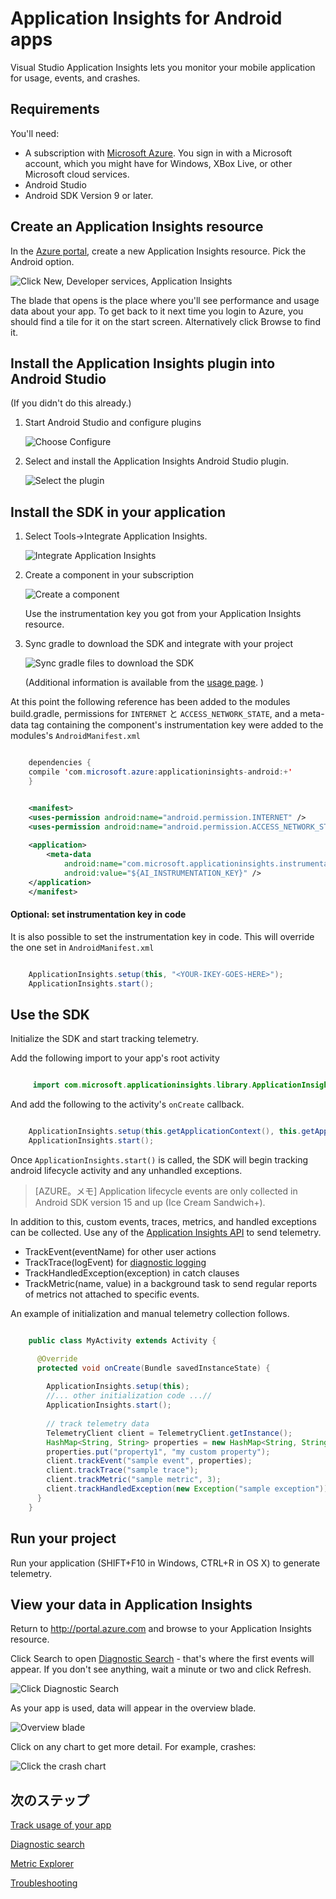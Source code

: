 <properties 
    pageTitle="Application Insights for Android apps" 
    description="Analyze usage and performance of your Android app with Application Insights." 
    services="application-insights" 
    documentationCenter="android"
    authors="alancameronwills" 
    manager="ronmart"/>

<tags 
    ms.service="application-insights" 
    ms.workload="mobile" 
    ms.tgt_pltfrm="mobile-android" 
    ms.devlang="na" 
    ms.topic="article" 
	ms.date="04/28/2015" 
    ms.author="awills"/>

# Application Insights for Android apps

Visual Studio Application Insights lets you monitor your mobile application for usage, events, and crashes.

## Requirements

You'll need:

* A subscription with [Microsoft Azure](http://azure.com). You sign in with a Microsoft account, which you might have for Windows, XBox Live, or other Microsoft cloud services.
* Android Studio
* Android SDK Version 9 or later.

## Create an Application Insights resource

In the [Azure portal][portal], create a new Application Insights resource. Pick the Android option.

![Click New, Developer services, Application Insights](./media/app-insights-android/11-new.png)

The blade that opens is the place where you'll see performance and usage data about your app. To get back to it next time you login to Azure, you should find a tile for it on the start screen. Alternatively click Browse to find it.

## Install the Application Insights plugin into Android Studio

(If you didn't do this already.)

1.  Start Android Studio and configure plugins

    ![Choose Configure](./media/app-insights-android/01-configure.png)

2.  Select and install the Application Insights Android Studio plugin.

    ![Select the plugin](./media/app-insights-android/03-select-plugin.png)

## <a name="sdk"></a>Install the SDK in your application


1.  Select Tools->Integrate Application Insights.

    ![Integrate Application Insights](./media/app-insights-android/04-tools-integrate.png)
    
3.  Create a component in your subscription

    ![Create a component](./media/app-insights-android/07-create-component.png)

    Use the instrumentation key you got from your Application Insights resource.

4.  Sync gradle to download the SDK and integrate with your project

    ![Sync gradle files to download the SDK](./media/app-insights-android/08-successful-integration.png)
    
    (Additional information is available from the [usage page](http://go.microsoft.com/fwlink/?LinkID=533220). )
    
At this point the following reference has been added to the modules build.gradle, permissions for `INTERNET` と `ACCESS_NETWORK_STATE`, and a meta-data tag containing the component's instrumentation key were added to the modules's `AndroidManifest.xml`

```java

    dependencies {
    compile 'com.microsoft.azure:applicationinsights-android:+'
    }
```

```xml

    <manifest>
    <uses-permission android:name="android.permission.INTERNET" />
    <uses-permission android:name="android.permission.ACCESS_NETWORK_STATE" />
    
    <application>
        <meta-data
            android:name="com.microsoft.applicationinsights.instrumentationKey"
            android:value="${AI_INSTRUMENTATION_KEY}" />
    </application>
    </manifest>
```

#### Optional: set instrumentation key in code

It is also possible to set the instrumentation key in code. This will override the one set in `AndroidManifest.xml`

```java

    ApplicationInsights.setup(this, "<YOUR-IKEY-GOES-HERE>");
    ApplicationInsights.start();
```


## Use the SDK

Initialize the SDK and start tracking telemetry.

Add the following import to your app's root activity 

```java

     import com.microsoft.applicationinsights.library.ApplicationInsights;
```

And add the following to the activity's `onCreate` callback.

```java

    ApplicationInsights.setup(this.getApplicationContext(), this.getApplication());
    ApplicationInsights.start();
```

Once `ApplicationInsights.start()` is called, the SDK will begin tracking android lifecycle activity and any unhandled exceptions. 

> [AZURE。メモ] Application lifecycle events are only collected in Android SDK version 15 and up (Ice Cream Sandwich+).

In addition to this, custom events, traces, metrics, and handled exceptions can be collected. 
Use any of the [Application Insights API][api] to send telemetry. 

* TrackEvent(eventName) for other user actions
* TrackTrace(logEvent) for [diagnostic logging][diagnostic]
* TrackHandledException(exception) in catch clauses
* TrackMetric(name, value) in a background task to send regular reports of metrics not attached to specific events.

An example of initialization and manual telemetry collection follows.

```java

    public class MyActivity extends Activity {

      @Override
      protected void onCreate(Bundle savedInstanceState) {
        
        ApplicationInsights.setup(this);
        //... other initialization code ...//
        ApplicationInsights.start();
        
        // track telemetry data
        TelemetryClient client = TelemetryClient.getInstance();
        HashMap<String, String> properties = new HashMap<String, String>();
        properties.put("property1", "my custom property");
        client.trackEvent("sample event", properties);
        client.trackTrace("sample trace");
        client.trackMetric("sample metric", 3);
        client.trackHandledException(new Exception("sample exception"));
      }
    }
```

## <a name="run"></a> Run your project

Run your application (SHIFT+F10 in Windows, CTRL+R in OS X) to generate telemetry.

## View your data in Application Insights

Return to http://portal.azure.com and browse to your Application Insights resource.

Click Search to open [Diagnostic Search][diagnostic] - that's where the first events will appear. If you don't see anything, wait a minute or two and click Refresh.

![Click Diagnostic Search](./media/app-insights-android/21-search.png)

As your app is used, data will appear in the overview blade.

![Overview blade](./media/app-insights-android/22-oview.png)

Click on any chart to get more detail. For example, crashes:

![Click the crash chart](./media/app-insights-android/23-crashes.png)


## <a name="usage"></a>次のステップ

[Track usage of your app][track]

[Diagnostic search][diagnostic]

[Metric Explorer][metrics]

[Troubleshooting][qna]



<!--Link references-->

[api]: app-insights-api-custom-events-metrics.md
[diagnostic]: app-insights-diagnostic-search.md
[metrics]: app-insights-metrics-explorer.md
[portal]: http://portal.azure.com/
[qna]: app-insights-troubleshoot-faq.md
[track]: app-insights-custom-events-metrics-api.md

 